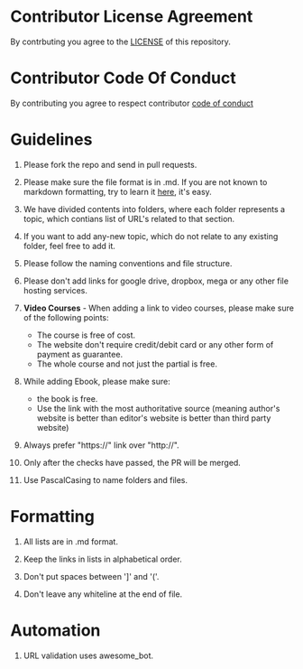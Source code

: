 # Contributor License Agreement

By contrbuting you agree to the [LICENSE](LICENSE.txt) of this repository.

# Contributor Code Of Conduct

By contributing you agree to respect contributor [code of conduct](code_of_conduct.md)

# Guidelines

1. Please fork the repo and send in pull requests.

2. Please make sure the file format is in .md. If you are not known to markdown formatting, try to learn it [here](https://guides.github.com/features/mastering-markdown/), it's easy.

3. We have divided contents into folders, where each folder represents a topic, which contians list of URL's related to that section.

4. If you want to add any-new topic, which do not relate to any existing folder, feel free to add it.

5. Please follow the naming conventions and file structure.

6. Please don't add links for google drive, dropbox, mega or any other file hosting services.

7. **Video Courses** - When adding a link to video courses, please make sure of the following points:
    * The course is free of cost.
    * The website don't require credit/debit card or any other form of payment as guarantee.
    * The whole course and not just the partial is free. 
 
8. While adding Ebook, please make sure:
    * the book is free.
    * Use the link with the most authoritative source (meaning author's website is better than editor's website is better than third party website) 

11. Always prefer "https://" link over "http://".

12. Only after the checks have passed, the PR will be merged.

13. Use PascalCasing to name folders and files.

# Formatting

1. All lists are in .md format.

2. Keep the links in lists in alphabetical order.

3. Don't put spaces between ']' and '('.

4. Don't leave any whiteline at the end of file.

# Automation

1. URL validation uses awesome_bot.